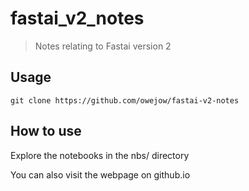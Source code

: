 <!--

#################################################
### THIS FILE WAS AUTOGENERATED! DO NOT EDIT! ###
#################################################
# file to edit: nbs/index.ipynb
# command to build the docs after a change: nbdev_build_docs

-->

# fastai_v2_notes

> Notes relating to Fastai version 2


## Usage

`git clone https://github.com/owejow/fastai-v2-notes`

## How to use

Explore the notebooks in the nbs/ directory

You can also visit the webpage on github.io
